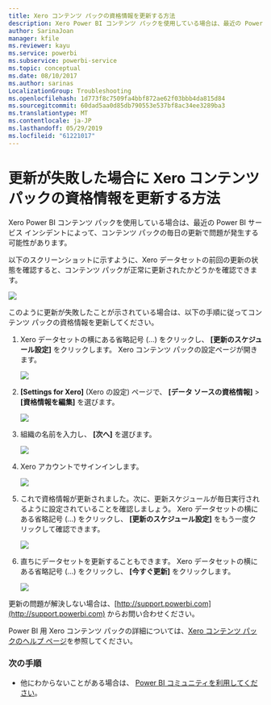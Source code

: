 ```yaml
---
title: Xero コンテンツ パックの資格情報を更新する方法
description: Xero Power BI コンテンツ パックを使用している場合は、最近の Power BI サービス インシデントによって、コンテンツ パックの毎日の更新で問題が発生する可能性があります。
author: SarinaJoan
manager: kfile
ms.reviewer: kayu
ms.service: powerbi
ms.subservice: powerbi-service
ms.topic: conceptual
ms.date: 08/10/2017
ms.author: sarinas
LocalizationGroup: Troubleshooting
ms.openlocfilehash: 1d773f8c7509fa4bbf872ae62f03bbb4da815d84
ms.sourcegitcommit: 60dad5aa0d85db790553e537bf8ac34ee3289ba3
ms.translationtype: MT
ms.contentlocale: ja-JP
ms.lasthandoff: 05/29/2019
ms.locfileid: "61221017"
---
```

# <a name="how-to-refresh-your-xero-content-pack-credentials-if-refresh-failed"></a>更新が失敗した場合に Xero コンテンツ パックの資格情報を更新する方法
Xero Power BI コンテンツ パックを使用している場合は、最近の Power BI サービス インシデントによって、コンテンツ パックの毎日の更新で問題が発生する可能性があります。

以下のスクリーンショットに示すように、Xero データセットの前回の更新の状態を確認すると、コンテンツ パックが正常に更新されたかどうかを確認できます。

![](media/service-refresh-xero-credentials/powerbi-xero-refresh-failed.png)

このように更新が失敗したことが示されている場合は、以下の手順に従ってコンテンツ パックの資格情報を更新してください。

1. Xero データセットの横にある省略記号 (...) をクリックし、 **[更新のスケジュール設定]** をクリックします。 Xero コンテンツ パックの設定ページが開きます。
   
    ![](media/service-refresh-xero-credentials/powerbi-xero-schedule-refresh.png)
2. **[Settings for Xero]** (Xero の設定) ページで、 **[データ ソースの資格情報]**  >  **[資格情報を編集]** を選びます。
   
    ![](media/service-refresh-xero-credentials/powerbi-xero-settings-page.png)
3. 組織の名前を入力し、 **[次へ]** を選びます。
   
    ![](media/service-refresh-xero-credentials/powerbi-xero-configure.png)
4. Xero アカウントでサインインします。
   
    ![](media/service-refresh-xero-credentials/powerbi-xero-welcome.png)
5. これで資格情報が更新されました。次に、更新スケジュールが毎日実行されるように設定されていることを確認しましょう。 Xero データセットの横にある省略記号 (...) をクリックし、 **[更新のスケジュール設定]** をもう一度クリックして確認できます。
   
    ![](media/service-refresh-xero-credentials/powerbi-xero-refresh-schedule.png)
6. 直ちにデータセットを更新することもできます。 Xero データセットの横にある省略記号 (...) をクリックし、 **[今すぐ更新]** をクリックします。
   
    ![](media/service-refresh-xero-credentials/powerbi-xero-refresh-now.png)

更新の問題が解決しない場合は、[http://support.powerbi.com](http://support.powerbi.com) からお問い合わせください。 

Power BI 用 Xero コンテンツ パックの詳細については、[Xero コンテンツ パックのヘルプ ページ](service-connect-to-xero.md)を参照してください。

### <a name="next-steps"></a>次の手順
* 他にわからないことがある場合は、 [Power BI コミュニティを利用してください](http://community.powerbi.com/)。

